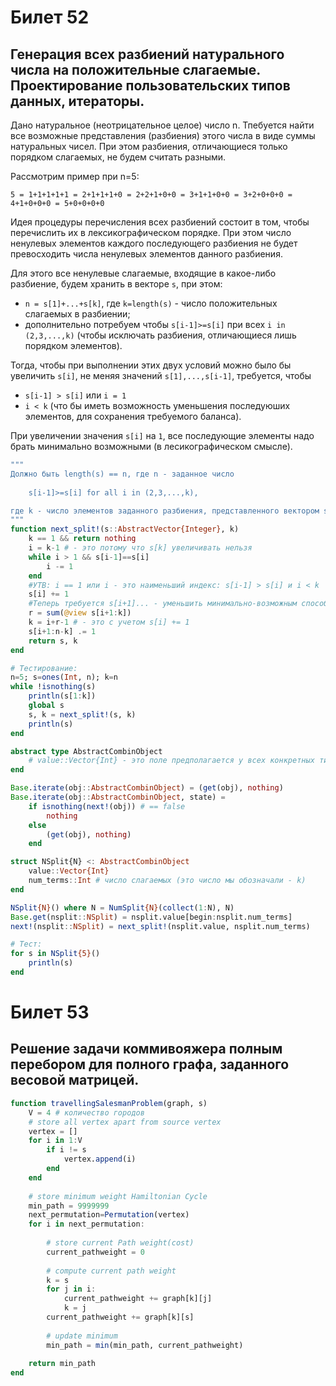 # Билет 52
## Генерация всех разбиений натурального числа на положительные слагаемые. Проектирование пользовательских типов данных, итераторы.

Дано натуральное (неотрицательное целое) число n. Тпебуется найти все возможные представления (разбиения) этого числа в виде суммы натуральных чисел. При этом разбиения, отличающиеся только порядком слагаемых, не будем считать разными.

Рассмотрим пример при n=5:

 `5 = 1+1+1+1+1 = 2+1+1+1+0 = 2+2+1+0+0 = 3+1+1+0+0 = 3+2+0+0+0 = 4+1+0+0+0 = 5+0+0+0+0`


Идея процедуры перечисления всех разбиений состоит в том, чтобы перечислить их в лексикографическом порядке. При этом число ненулевых элементов каждого последующего разбиения не будет превосходить числа ненулевых элементов данного разбиения.

Для этого все ненулевые слагаемые, входящие в какое-либо разбиение, будем хранить в векторе `s`, при этом: 

- `n = s[1]+...+s[k]`, где `k=length(s)` - число положительных слагаемых в разбиении;
- дополнительно потребуем чтобы `s[i-1]>=s[i]` при всех `i in (2,3,...,k)` (чтобы исключать разбиения, отличающиеся лишь порядком элементов).

Тогда, чтобы при выполнении этих двух условий можно было бы увеличить `s[i]`, не меняя значений `s[1],...,s[i-1]`, 
требуется, чтобы
- `s[i-1] > s[i]` или `i = 1`
- `i < k` (что бы иметь возможность уменьшения последуюших элементов, для сохранения требуемого баланса).

При увеличении значения `s[i]` на `1`, все последующие элементы надо брать минимально возможными (в лесикографическом смысле).

```julia
"""
Должно быть length(s) == n, где n - заданное число
    
    s[i-1]>=s[i] for all i in (2,3,...,k), 

где k - число элементов заданного разбиения, представленного вектором s, т.е. число ненулевых элементов в начале вектора s.
"""
function next_split!(s::AbstractVector{Integer}, k)
    k == 1 && return nothing
    i = k-1 # - это потому что s[k] увеличивать нельзя
    while i > 1 && s[i-1]==s[i]
        i -= 1
    end
    #УТВ: i == 1 или i - это наименьший индекс: s[i-1] > s[i] и i < k
    s[i] += 1
    #Теперь требуется s[i+1]... - уменьшить минимально-возможным способом (в лексикографическом смысле) 
    r = sum(@view s[i+1:k])
    k = i+r-1 # - это с учетом s[i] += 1
    s[i+1:n-k] .= 1
    return s, k
end

# Тестирование:
n=5; s=ones(Int, n); k=n
while !isnothing(s)
    println(s[1:k])
    global s
    s, k = next_split!(s, k)
    println(s)
end

abstract type AbstractCombinObject
    # value::Vector{Int} - это поле предполагается у всех конкретных типов, наследующих от данного типа
end

Base.iterate(obj::AbstractCombinObject) = (get(obj), nothing)
Base.iterate(obj::AbstractCombinObject, state) = 
    if isnothing(next!(obj)) # == false
        nothing
    else
        (get(obj), nothing)
    end

struct NSplit{N} <: AbstractCombinObject
    value::Vector{Int}
    num_terms::Int # число слагаемых (это число мы обозначали - k)
end

NSplit{N}() where N = NumSplit{N}(collect(1:N), N)
Base.get(nsplit::NSplit) = nsplit.value[begin:nsplit.num_terms]
next!(nsplit::NSplit) = next_split!(nsplit.value, nsplit.num_terms)

# Тест:
for s in NSplit{5}()
    println(s)
end
```

# Билет 53 
## Решение задачи коммивояжера полным перебором для полного графа, заданного весовой матрицей.
```julia
function travellingSalesmanProblem(graph, s)
    V = 4 # количество городов
    # store all vertex apart from source vertex
    vertex = []
    for i in 1:V
        if i != s
            vertex.append(i)
        end
    end
 
    # store minimum weight Hamiltonian Cycle
    min_path = 9999999
    next_permutation=Permutation(vertex)
    for i in next_permutation:
 
        # store current Path weight(cost)
        current_pathweight = 0
 
        # compute current path weight
        k = s
        for j in i:
            current_pathweight += graph[k][j]
            k = j
        current_pathweight += graph[k][s]
 
        # update minimum
        min_path = min(min_path, current_pathweight)
         
    return min_path
end
```
